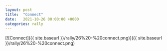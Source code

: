 ```yaml
---
layout: post
title:  "Connect"
date:   2021-10-26 00:00:00 +0000
categories: rally
---
```


[![Connect]({{ site.baseurl }}/rally/26%20-%20connect.png)]({{ site.baseurl }}/rally/26%20-%20connect.png)

